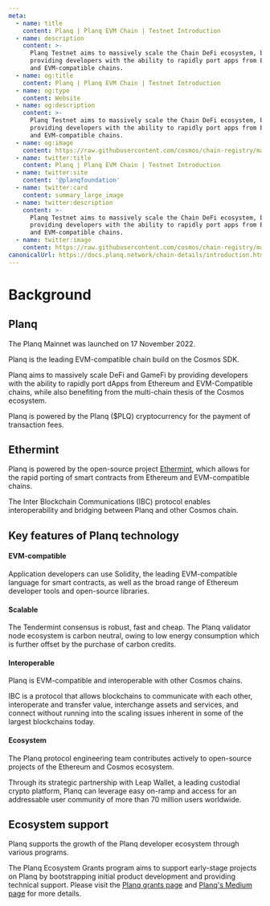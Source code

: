 ```yaml
---
meta:
  - name: title
    content: Planq | Planq EVM Chain | Testnet Introduction
  - name: description
    content: >-
      Planq Testnet aims to massively scale the Chain DeFi ecosystem, by
      providing developers with the ability to rapidly port apps from Ethereum
      and EVM-compatible chains.
  - name: og:title
    content: Planq | Planq EVM Chain | Testnet Introduction
  - name: og:type
    content: Website
  - name: og:description
    content: >-
      Planq Testnet aims to massively scale the Chain DeFi ecosystem, by
      providing developers with the ability to rapidly port apps from Ethereum
      and EVM-compatible chains.
  - name: og:image
    content: https://raw.githubusercontent.com/cosmos/chain-registry/master/planq/images/planq.png
  - name: twitter:title
    content: Planq | Planq EVM Chain | Testnet Introduction
  - name: twitter:site
    content: '@planqfoundation'
  - name: twitter:card
    content: summary_large_image
  - name: twitter:description
    content: >-
      Planq Testnet aims to massively scale the Chain DeFi ecosystem, by
      providing developers with the ability to rapidly port apps from Ethereum
      and EVM-compatible chains.
  - name: twitter:image
    content: https://raw.githubusercontent.com/cosmos/chain-registry/master/planq/images/planq.png
canonicalUrl: https://docs.planq.network/chain-details/introduction.html
---
```


# Background

## Planq

The Planq Mainnet was launched on 17 November 2022.

Planq is the leading EVM-compatible chain build on the Cosmos SDK.

Planq aims to massively scale DeFi and GameFi by providing developers with the ability to rapidly port dApps from Ethereum and EVM-Compatible chains, while also benefiting from the multi-chain thesis of the Cosmos ecosystem.

Planq is powered by the Planq ($PLQ) cryptocurrency for the payment of transaction fees.

## Ethermint

Planq is powered by the open-source project [Ethermint](https://github.com/evmos/ethermint), which allows for the rapid porting of smart contracts from Ethereum and EVM-compatible chains.

The Inter Blockchain Communications (IBC) protocol enables interoperability and bridging between Planq and other Cosmos chain.

## Key features of Planq technology

#### **EVM-compatible**

Application developers can use Solidity, the leading EVM-compatible language for smart contracts, as well as the broad range of Ethereum developer tools and open-source libraries.

#### **Scalable**

The Tendermint consensus is robust, fast and cheap. The Planq validator node ecosystem is carbon neutral, owing to low energy consumption which is further offset by the purchase of carbon credits.

#### **Interoperable**

Planq is EVM-compatible and interoperable with other Cosmos chains.

IBC is a protocol that allows blockchains to communicate with each other, interoperate and transfer value, interchange assets and services, and connect without running into the scaling issues inherent in some of the largest blockchains today.

#### Ecosystem

The Planq protocol engineering team contributes actively to open-source projects of the Ethereum and Cosmos ecosystem.

Through its strategic partnership with Leap Wallet, a leading custodial crypto platform, Planq can leverage easy on-ramp and access for an addressable user community of more than 70 million users worldwide.

## Ecosystem support

Planq supports the growth of the Planq developer ecosystem through various programs.

The Planq Ecosystem Grants program aims to support early-stage projects on Planq by bootstrapping initial product development and providing technical support. Please visit the [Planq grants page](https://dorahacks.io/hackathon/planq/buidl) and [Planq's Medium page](https://medium.com/@planq) for more details.

###
